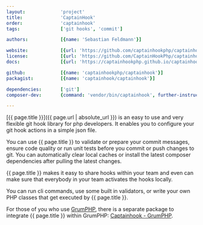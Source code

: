 ```yaml
---
layout:             'project'
title:              'CaptainHook'
order:              'captainhook'
tags:               ['git hooks', 'commit']

authors:            [{name: 'Sebastian Feldmann'}]

website:            [{url: 'https://github.com/captainhookphp/captainhook'}] 
license:            [{url: 'https://github.com/CaptainHookPhp/captainhook/blob/master/LICENSE', label: 'MIT License'}]
docs:               [{url: 'https://captainhookphp.github.io/captainhook/'}] 

github:             [{name: 'captainhookphp/captainhook'}] 
packagist:          [{name: 'captainhook/captainhook'}]

dependencies:       ['git']
composer-dev:       {command: 'vendor/bin/captainhook', further-instructions: {'Create a configuration': 'vendor/bin/captainhook configure', 'Activate the hooks': 'vendor/bin/captainhook install'}}

---
```


[{{ page.title }}]({{ page.url | absolute_url }}) is an easy to use and very flexible git hook library for php developers.
It enables you to configure your git hook actions in a simple json file.
 
<!--more-->

You can use {{ page.title }} to validate or prepare your commit messages,
ensure code quality or run unit tests before you commit or push changes to git.
You can automatically clear local caches or install the latest composer dependencies after pulling the latest changes.

{{ page.title }} makes it easy to share hooks within your team and even can make sure that everybody in your team
activates the hooks locally.

You can run cli commands, use some built in validators,
or write your own PHP classes that get executed by {{ page.title }}.

For those of you who use <a href="{{ site.projects | where: 'title', 'GrumPHP' | map: 'url' | first | absolute_url }}">GrumPHP</a>,
there is a separate package to integrate {{ page.title }} within GrumPHP: [Captainhook - GrumPHP](https://github.com/CaptainHookPhp/GrumPHP).  
